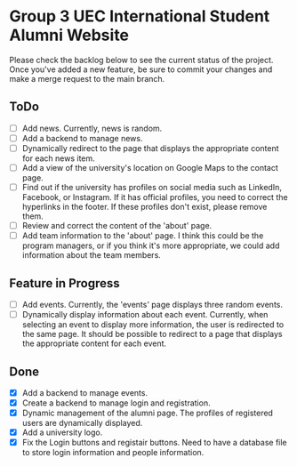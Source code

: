 # Group 3 UEC International Student Alumni Website

Please check the backlog below to see the current status of the project. Once you've added a new feature, be sure to commit your changes and make a merge request to the main branch.

## ToDo
- [ ] Add news. Currently, news is random.
- [ ] Add a backend to manage news.
- [ ] Dynamically redirect to the page that displays the appropriate content for each news item.
- [ ] Add a view of the university's location on Google Maps to the contact page.
- [ ] Find out if the university has profiles on social media such as LinkedIn, Facebook, or Instagram. If it has official profiles, you need to correct the hyperlinks in the footer. If these profiles don't exist, please remove them.
- [ ] Review and correct the content of the 'about' page.
- [ ] Add team information to the 'about' page. I think this could be the program managers, or if you think it's more appropriate, we could add information about the team members.

## Feature in Progress
- [ ] Add events. Currently, the 'events' page displays three random events.
- [ ] Dynamically display information about each event. Currently, when selecting an event to display more information, the user is redirected to the same page. It should be possible to redirect to a page that displays the appropriate content for each event.

## Done
- [x] Add a backend to manage events.
- [x] Create a backend to manage login and registration.
- [x] Dynamic management of the alumni page. The profiles of registered users are dynamically displayed.
- [x] Add a university logo.
- [x] Fix the Login buttons and registair buttons. Need to have a database file to store login information and people information.